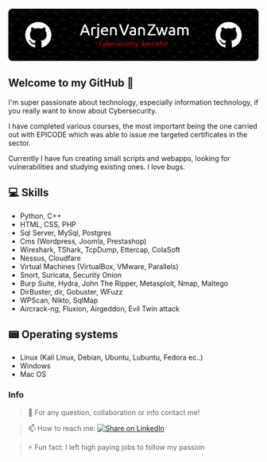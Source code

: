 ![Header](./github-header-image.png)

## Welcome to my GitHub 👋
I'm super passionate about technology, especially information technology, if you really want to know about Cybersecurity.

I have completed various courses, the most important being the one carried out with EPICODE which was able to issue me targeted certificates in the sector.

Currently I have fun creating small scripts and webapps, looking for vulnerabilities and studying existing ones. I love bugs.

## 💻 Skills

+ Python, C++
+ HTML, CSS, PHP
+ Sql Server, MySql, Postgres
+ Cms (Wordpress, Joomla, Prestashop)
+ Wireshark, TShark, TcpDump, Ettercap, ColaSoft
+ Nessus, Cloudfare
+ Virtual Machines (VirtualBox, VMware, Parallels)
+ Snort, Suricata, Security Onion
+ Burp Suite, Hydra, John The Ripper, Metasploit, Nmap, Maltego
+ DirBuster, dir, Gobuster, WFuzz
+ WPScan, Nikto, SqlMap
+ Aircrack-ng, Fluxion, Airgeddon, Evil Twin attack


## 📟 Operating systems
+ Linux (Kali Linux, Debian, Ubuntu, Lubuntu, Fedora ec..)
+ Windows
+ Mac OS

### Info 
> 💬 For any question, collaboration or info contact me!

> 📫 How to reach me: [![Share on LinkedIn](https://img.shields.io/badge/-Share%20on%20LinkedIn-blue?logo=linkedin&style=flat-square)](https://www.linkedin.com/feed/?shareActive=true&text=Arjen%20Van%20Zwam)

> ⚡ Fun fact: I left high paying jobs to follow my passion

